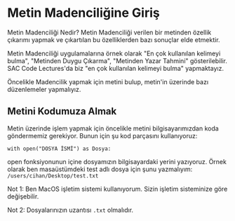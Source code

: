 # Metin Madenciliğine Giriş
Metin Madenciliği Nedir? Metin Madenciliği verilen bir metinden özellik çıkarımı yapmak ve çıkartılan bu özelliklerden bazı sonuçlar elde etmektir.

Metin Madenciliği uygulamalarına örnek olarak "En çok kullanılan kelimeyi bulma", "Metinden Duygu Çıkarma", "Metinden Yazar Tahmini" gösterilebilir. SAC Code Lectures'da biz "en çok kullanılan kelimeyi bulma" yapmaktayız. 

Öncelikle Madencilik yapmak için metini bulup, metin'in üzerinde bazı düzenlemeler yapmalıyız.

## Metini Kodumuza Almak
Metin üzerinde işlem yapmak için öncelikle metini bilgisayarımızdan koda göndermemiz gerekiyor. Bunun için şu kod parçasını kullanıyoruz:

`with open("DOSYA İSMİ") as Dosya:`

open fonksiyonunun içine dosyamızın bilgisayardaki yerini yazıyoruz. Örnek olarak ben masaüstümdeki test adlı dosya için şunu yazmalıyım: `/users/cihan/Desktop/test.txt`

Not 1: Ben MacOS işletim sistemi kullanıyorum. Sizin işletim sisteminize göre değişebilir.

Not 2: Dosyalarınızın uzantısı `.txt` olmalıdır.
